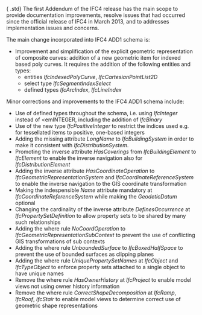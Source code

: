 { .std}
The first Addendum of the IFC4 release has the main scope to provide documentation improvements, resolve issues that had occurred since the official release of IFC4 in March 2013, and to addresses implementation issues and concerns.

The main change incorporated into IFC4 ADD1 schema is:

* Improvement and simplification of the explicit geometric representation of composite curves: addition of a new geometric item for indexed based poly curves. It requires the addition of the following entities and types: 
    * entities _IfcIndexedPolyCurve_, _IfcCartesianPointList2D_
    * select type _IfcSegmentIndexSelect_
    * defined types _IfcArcIndex_, _IfcLineIndex_ 

Minor corrections and improvements to the IFC4 ADD1 schema include:

* Use of defined types throughout the schema, i.e. using _IfcInteger_ instead of <emINTEGER, including the addition of _IfcBinary_
* Use of the new type _IfcPositiveInteger_ to restrict the indices used e.g. for tessellated items to positive, one-based integers
* Adding the missing attribute _LongName_ to _IfcBuildingSystem_ in order to make it consistent with _IfcDistributionSystem_.
* Promoting the inverse attribute _HasCoverings_ from _IfcBuildingElement_ to _IfcElement_ to enable the inverse navigation also for _IfcDistributionElement_
* Adding the inverse attribute _HasCoordinateOperation_ to _IfcGeometricRepresentationSystem_ and _IfcCoordinateReferenceSystem_ to enable the inverse navigation to the GIS coordinate transformation
* Making the indespensible _Name_ attribute mandatory at _IfcCoordinateReferenceSystem_ while making the _GeodeticDatum_ optional
* Changing the cardinality of the inverse attribute _DefinesOccurrence_ at _IfcPropertySetDefinition_ to allow property sets to be shared by many such relationships
* Adding the where rule _NoCoordOperation_ to _IfcGeometricRepresentationSubContext_ to prevent the use of conflicting GIS transformations of sub contexts
* Adding the where rule _UnboundedSurface_ to _IfcBoxedHalfSpace_ to prevent the use of bounded surfaces as clipping planes
* Adding the where rule _UniquePropertySetNames_ at _IfcObject_ and _IfcTypeObject_ to enforce property sets attached to a single object to have unique names
* Remove the where rule _HasOwnerHistory_ at _IfcProject_ to enable model views not using owner history information
* Remove the where rule _CorrectShapeDecomposition_ at _IfcRamp_, _IfcRoof_, _IfcStair_ to enable model views to determine correct use of geometric shape representations
